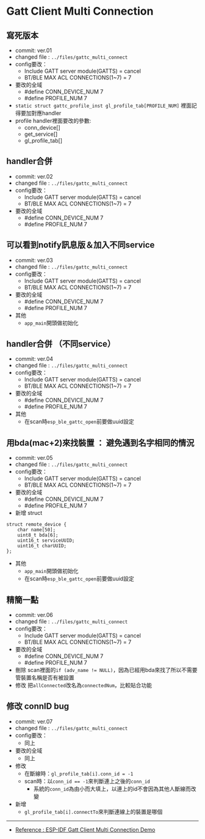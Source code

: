 Gatt Client Multi Connection
========================

## 寫死版本 
* commit: ver.01
* changed file : ```../files/gattc_multi_connect```
* config要改：
    * Include GATT server module(GATTS) = cancel
    * BT/BLE MAX ACL CONNECTIONS(1~7) = 7
* 要改的全域
    * #define CONN_DEVICE_NUM  7
    * #define PROFILE_NUM 7
* ```static struct gattc_profile_inst gl_profile_tab[PROFILE_NUM]``` 裡面記得要加對應handler
* profile handler裡面要改的參數:
    * conn_device[]
    * get_service[]
    * gl_profile_tab[]


## handler合併 
* commit: ver.02
* changed file : ```../files/gattc_multi_connect```
* config要改：
    * Include GATT server module(GATTS) = cancel
    * BT/BLE MAX ACL CONNECTIONS(1~7) = 7
* 要改的全域
    * #define CONN_DEVICE_NUM  7
    * #define PROFILE_NUM 7

## 可以看到notify訊息版＆加入不同service 
* commit: ver.03
* changed file : ```../files/gattc_multi_connect```
* config要改：
    * Include GATT server module(GATTS) = cancel
    * BT/BLE MAX ACL CONNECTIONS(1~7) = 7
* 要改的全域
    * #define CONN_DEVICE_NUM  7
    * #define PROFILE_NUM 7
* 其他
    * ```app_main```開頭做初始化

## handler合併 （不同service）
* commit: ver.04
* changed file : ```../files/gattc_multi_connect```
* config要改：
    * Include GATT server module(GATTS) = cancel
    * BT/BLE MAX ACL CONNECTIONS(1~7) = 7
* 要改的全域
    * #define CONN_DEVICE_NUM  7
    * #define PROFILE_NUM 7
* 其他
    * 在scan時```esp_ble_gattc_open```前要做uuid設定 

## 用bda(mac+2)來找裝置 ： 避免遇到名字相同的情況
* commit: ver.05
* changed file : ```../files/gattc_multi_connect```
* config要改：
    * Include GATT server module(GATTS) = cancel
    * BT/BLE MAX ACL CONNECTIONS(1~7) = 7
* 要改的全域
    * #define CONN_DEVICE_NUM  7
    * #define PROFILE_NUM 7
* 新增 struct
```c=
struct remote_device {
    char name[50];
    uint8_t bda[6];
    uint16_t serviceUUID;
    uint16_t charUUID;
};
```
* 其他
    * ```app_main```開頭做初始化
    * 在scan時```esp_ble_gattc_open```前要做uuid設定 



## 精簡一點
* commit: ver.06
* changed file : ```../files/gattc_multi_connect```
* config要改：
    * Include GATT server module(GATTS) = cancel
    * BT/BLE MAX ACL CONNECTIONS(1~7) = 7
* 要改的全域
    * #define CONN_DEVICE_NUM  7
    * #define PROFILE_NUM 7
* 刪除
    scan裡面的`if (adv_name != NULL)`，因為已經用bda來找了所以不需要管裝置名稱是否有被設置
* 修改
    把`allConnected`改名為`connectedNum`，比較貼合功能


## 修改 connID bug
* commit: ver.07
* changed file : ```../files/gattc_multi_connect```
* config要改：
    * 同上
* 要改的全域
    * 同上
* 修改
    * 在斷線時：```gl_profile_tab[i].conn_id = -1```
    * scan時：以```conn_id == -1```來判斷連上之後的```conn_id```
        * 系統的``conn_id``為由小而大填上，以連上的id不會因為其他人斷線而改變
* 新增
    * ```gl_profile_tab[i].connectTo```來判斷連線上的裝置是哪個


-----
* [Reference : ESP-IDF Gatt Client Multi Connection Demo](https://github.com/espressif/esp-idf/tree/master/examples/bluetooth/bluedroid/ble/gattc_multi_connect)





